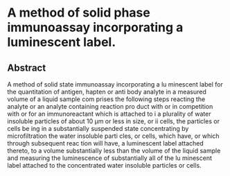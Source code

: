 # A method of solid phase immunoassay incorporating a luminescent label.

## Abstract
A method of solid state immunoassay incorporating a lu minescent label for the quantitation of antigen, hapten or anti body analyte in a measured volume of a liquid sample com prises the following steps reacting the analyte or an analyte containing reaction pro duct with or in competition with or for an immunoreactant which is attached to i a plurality of water insoluble particles of about 10 µm or less in size, or ii cells, the particles or cells be ing in a substantially suspended state concentrating by microfiltration the water insoluble parti cles, or cells, which have, or which through subsequent reac tion will have, a luminescent label attached thereto, to a volume substantially less than the volume of the liquid sample and measuring the luminescence of substantially all of the lu minescent label attached to the concentrated water insoluble particles or cells.